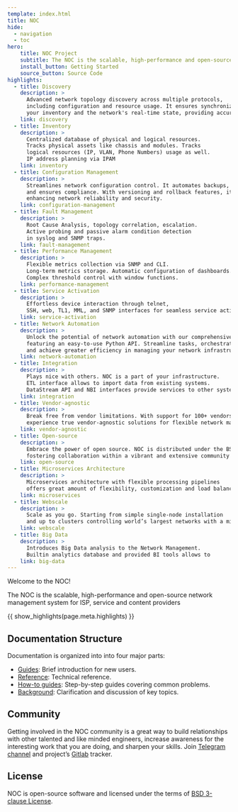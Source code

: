 ```yaml
---
template: index.html
title: NOC
hide:
  - navigation
  - toc
hero:
    title: NOC Project
    subtitle: The NOC is the scalable, high-performance and open-source network management system for ISP, service and content providers
    install_button: Getting Started
    source_button: Source Code
highlights:
  - title: Discovery
    description: >
      Advanced network topology discovery across multiple protocols, 
      including configuration and resource usage. It ensures synchronization between 
      your inventory and the network's real-time state, providing accurate insights and control.    
    link: discovery
  - title: Inventory
    description: >
      Centralized database of physical and logical resources.
      Tracks physical assets like chassis and modules. Tracks
      logical resources (IP, VLAN, Phone Numbers) usage as well.
      IP address planning via IPAM
    link: inventory
  - title: Configuration Management
    description: >
      Streamlines network configuration control. It automates backups, tracks changes, 
      and ensures compliance. With versioning and rollback features, it simplifies updates, 
      enhancing network reliability and security.
    link: configuration-management
  - title: Fault Management
    description: >
      Root Cause Analysis, topology correlation, escalation.
      Active probing and passive alarm condition detection
      in syslog and SNMP traps.
    link: fault-management
  - title: Performance Management
    description: >
      Flexible metrics collection via SNMP and CLI.
      Long-term metrics storage. Automatic configuration of dashboards.
      Complex threshold control with window functions.
    link: performance-management
  - title: Service Activation
    description: >
      Effortless device interaction through telnet, 
      SSH, web, TL1, MML, and SNMP interfaces for seamless service activation.
    link: service-activation
  - title: Network Automation
    description: >
      Unlock the potential of network automation with our comprehensive framework,
      featuring an easy-to-use Python API. Streamline tasks, orchestrate processes, 
      and achieve greater efficiency in managing your network infrastructure."
    link: network-automation
  - title: Integration
    description: >
      Plays nice with others. NOC is a part of your infrastructure.
      ETL interface allows to import data from existing systems.
      DataStream API and NBI interfaces provide services to other system.
    link: integration
  - title: Vendor-agnostic
    description: >
      Break free from vendor limitations. With support for 100+ vendors and ongoing expansion, 
      experience true vendor-agnostic solutions for flexible network management
    link: vendor-agnostic
  - title: Open-source
    description: >
      Embrace the power of open source. NOC is distributed under the BSD License,
      fostering collaboration within a vibrant and extensive community
    link: open-source
  - title: Microservices Architecture
    description: >
      Microservices architecture with flexible processing pipelines 
      offers great amount of flexibility, customization and load balancing.
    link: microservices
  - title: Webscale
    description: >
      Scale as you go. Starting from simple single-node installation
      and up to clusters controlling world’s largest networks with a million of objects.
    link: webscale
  - title: Big Data
    description: >
      Introduces Big Data analysis to the Network Management. 
      Builtin analytics database and provided BI tools allows to
    link: big-data    
---
```

Welcome to the NOC! 

The NOC is the scalable, high-performance and open-source network management system for ISP,
service and content providers

{{ show_highlights(page.meta.highlights) }}

## Documentation Structure

Documentation is organized into into four major parts:

- [Guides](sections-overview/guides.md): Brief introduction for new users.
- [Reference](sections-overview/references.md): Technical reference.
- [How-to guides](sections-overview/howto.md): Step-by-step guides covering common problems.
- [Background](sections-overview/background.md): Clarification and discussion of key topics.

## Community

Getting involved in the NOC community is a great way to build relationships 
with other talented and like minded engineers, increase awareness
for the interesting work that you are doing, and sharpen your skills.
Join [Telegram channel](https://t.me/nocproject)
and project’s [Gitlab](https://code.getnoc.com/noc/noc/) tracker.

## License
NOC is open-source software and licensed under the terms of [BSD 3-clause License](license.md).